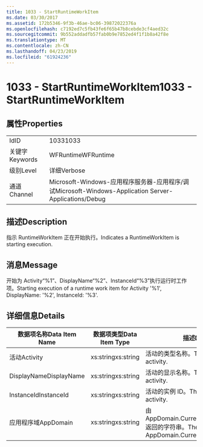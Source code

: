 ```yaml
---
title: 1033 - StartRuntimeWorkItem
ms.date: 03/30/2017
ms.assetid: 172b5346-9f3b-46ae-bc06-39872022376a
ms.openlocfilehash: c7192ed7c5fb43fe6f65b47b8cebde3cf4aed32c
ms.sourcegitcommit: 9b552addadfb57fab0b9e7852ed4f1f1b8a42f8e
ms.translationtype: MT
ms.contentlocale: zh-CN
ms.lasthandoff: 04/23/2019
ms.locfileid: "61924236"
---
```

# <a name="1033---startruntimeworkitem"></a><span data-ttu-id="e1d6e-102">1033 - StartRuntimeWorkItem</span><span class="sxs-lookup"><span data-stu-id="e1d6e-102">1033 - StartRuntimeWorkItem</span></span>
## <a name="properties"></a><span data-ttu-id="e1d6e-103">属性</span><span class="sxs-lookup"><span data-stu-id="e1d6e-103">Properties</span></span>  
  
|||  
|-|-|  
|<span data-ttu-id="e1d6e-104">Id</span><span class="sxs-lookup"><span data-stu-id="e1d6e-104">ID</span></span>|<span data-ttu-id="e1d6e-105">1033</span><span class="sxs-lookup"><span data-stu-id="e1d6e-105">1033</span></span>|  
|<span data-ttu-id="e1d6e-106">关键字</span><span class="sxs-lookup"><span data-stu-id="e1d6e-106">Keywords</span></span>|<span data-ttu-id="e1d6e-107">WFRuntime</span><span class="sxs-lookup"><span data-stu-id="e1d6e-107">WFRuntime</span></span>|  
|<span data-ttu-id="e1d6e-108">级别</span><span class="sxs-lookup"><span data-stu-id="e1d6e-108">Level</span></span>|<span data-ttu-id="e1d6e-109">详细</span><span class="sxs-lookup"><span data-stu-id="e1d6e-109">Verbose</span></span>|  
|<span data-ttu-id="e1d6e-110">通道</span><span class="sxs-lookup"><span data-stu-id="e1d6e-110">Channel</span></span>|<span data-ttu-id="e1d6e-111">Microsoft-Windows-应用程序服务器-应用程序/调试</span><span class="sxs-lookup"><span data-stu-id="e1d6e-111">Microsoft-Windows-Application Server-Applications/Debug</span></span>|  
  
## <a name="description"></a><span data-ttu-id="e1d6e-112">描述</span><span class="sxs-lookup"><span data-stu-id="e1d6e-112">Description</span></span>  
 <span data-ttu-id="e1d6e-113">指示 RuntimeWorkItem 正在开始执行。</span><span class="sxs-lookup"><span data-stu-id="e1d6e-113">Indicates a RuntimeWorkItem is starting execution.</span></span>  
  
## <a name="message"></a><span data-ttu-id="e1d6e-114">消息</span><span class="sxs-lookup"><span data-stu-id="e1d6e-114">Message</span></span>  
 <span data-ttu-id="e1d6e-115">开始为 Activity“%1”、DisplayName“%2”、InstanceId“%3”执行运行时工作项。</span><span class="sxs-lookup"><span data-stu-id="e1d6e-115">Starting execution of a runtime work item for Activity '%1', DisplayName: '%2', InstanceId: '%3'.</span></span>  
  
## <a name="details"></a><span data-ttu-id="e1d6e-116">详细信息</span><span class="sxs-lookup"><span data-stu-id="e1d6e-116">Details</span></span>  
  
|<span data-ttu-id="e1d6e-117">数据项名称</span><span class="sxs-lookup"><span data-stu-id="e1d6e-117">Data Item Name</span></span>|<span data-ttu-id="e1d6e-118">数据项类型</span><span class="sxs-lookup"><span data-stu-id="e1d6e-118">Data Item Type</span></span>|<span data-ttu-id="e1d6e-119">描述</span><span class="sxs-lookup"><span data-stu-id="e1d6e-119">Description</span></span>|  
|--------------------|--------------------|-----------------|  
|<span data-ttu-id="e1d6e-120">活动</span><span class="sxs-lookup"><span data-stu-id="e1d6e-120">Activity</span></span>|<span data-ttu-id="e1d6e-121">xs:string</span><span class="sxs-lookup"><span data-stu-id="e1d6e-121">xs:string</span></span>|<span data-ttu-id="e1d6e-122">活动的类型名称。</span><span class="sxs-lookup"><span data-stu-id="e1d6e-122">The type name of the activity.</span></span>|  
|<span data-ttu-id="e1d6e-123">DisplayName</span><span class="sxs-lookup"><span data-stu-id="e1d6e-123">DisplayName</span></span>|<span data-ttu-id="e1d6e-124">xs:string</span><span class="sxs-lookup"><span data-stu-id="e1d6e-124">xs:string</span></span>|<span data-ttu-id="e1d6e-125">活动的显示名称。</span><span class="sxs-lookup"><span data-stu-id="e1d6e-125">The display name of the activity.</span></span>|  
|<span data-ttu-id="e1d6e-126">InstanceId</span><span class="sxs-lookup"><span data-stu-id="e1d6e-126">InstanceId</span></span>|<span data-ttu-id="e1d6e-127">xs:string</span><span class="sxs-lookup"><span data-stu-id="e1d6e-127">xs:string</span></span>|<span data-ttu-id="e1d6e-128">活动的实例 ID。</span><span class="sxs-lookup"><span data-stu-id="e1d6e-128">The instance id of the activity.</span></span>|  
|<span data-ttu-id="e1d6e-129">应用程序域</span><span class="sxs-lookup"><span data-stu-id="e1d6e-129">AppDomain</span></span>|<span data-ttu-id="e1d6e-130">xs:string</span><span class="sxs-lookup"><span data-stu-id="e1d6e-130">xs:string</span></span>|<span data-ttu-id="e1d6e-131">由 AppDomain.CurrentDomain.FriendlyName 返回的字符串。</span><span class="sxs-lookup"><span data-stu-id="e1d6e-131">The string returned by AppDomain.CurrentDomain.FriendlyName.</span></span>|
